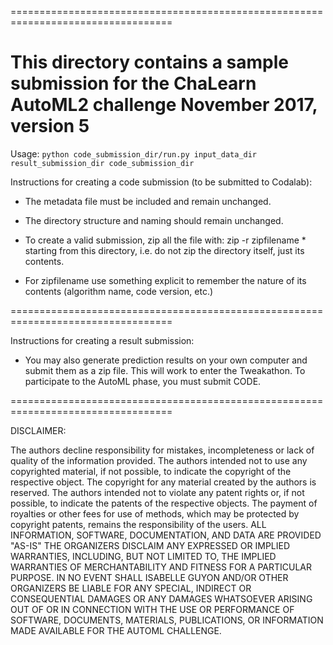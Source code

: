 ==================================================================================

This directory contains a sample submission for the ChaLearn AutoML2 challenge
			November 2017, version 5
==================================================================================

Usage:
`python code_submission_dir/run.py input_data_dir result_submission_dir code_submission_dir`


Instructions for creating a code submission (to be submitted to Codalab):

- The metadata file must be included and remain unchanged. 

- The directory structure and naming should remain unchanged.

- To create a valid submission, zip all the file with:
		zip -r zipfilename *
starting from this directory, i.e. do not zip the directory itself, just its contents.

- For zipfilename use something explicit to remember the nature of its contents (algorithm name, code version, etc.)

==================================================================================

Instructions for creating a result submission:

- You may also generate prediction results on your own computer and submit them as a zip file. This will work to enter the Tweakathon. To participate to the AutoML phase, you must submit CODE. 

==================================================================================

DISCLAIMER:

The authors decline responsibility for mistakes, incompleteness or lack of quality of the information provided. The authors intended not to use any copyrighted material, if not possible, to indicate the copyright of the respective object. The copyright for any material created by the authors is reserved. The authors intended not to violate any patent rights or, if not possible, to indicate the patents of the respective objects. The payment of royalties or other fees for use of methods, which may be protected by copyright patents, remains the responsibility of the users. 
ALL INFORMATION, SOFTWARE, DOCUMENTATION, AND DATA ARE PROVIDED "AS-IS" THE ORGANIZERS DISCLAIM ANY EXPRESSED OR IMPLIED WARRANTIES, INCLUDING, BUT NOT LIMITED TO, THE IMPLIED WARRANTIES OF MERCHANTABILITY AND FITNESS FOR A PARTICULAR PURPOSE. IN NO EVENT SHALL ISABELLE GUYON AND/OR OTHER ORGANIZERS BE LIABLE FOR ANY SPECIAL, INDIRECT OR CONSEQUENTIAL DAMAGES OR ANY DAMAGES WHATSOEVER ARISING OUT OF OR IN CONNECTION WITH THE USE OR PERFORMANCE OF SOFTWARE, DOCUMENTS, MATERIALS, PUBLICATIONS, OR INFORMATION MADE AVAILABLE FOR THE AUTOML CHALLENGE. 

